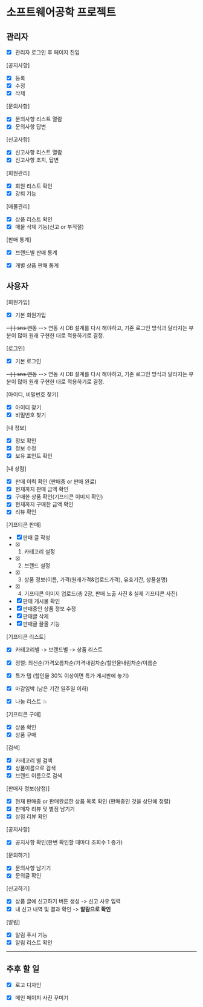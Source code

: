 # 소프트웨어공학 프로젝트


## 관리자
- [x] 관리자 로그인 후 페이지 진입

[공지사항]
- [x] 등록 
- [x] 수정 
- [x] 삭제 

[문의사항]
- [x] 문의사항 리스트 열람 
- [x] 문의사항 답변

[신고사항] 
- [x] 신고사항 리스트 열람
- [x] 신고사항 조치, 답변

[회원관리]
- [x] 회원 리스트 확인
- [x] 강퇴 기능 

[매물관리] 
- [x] 상품 리스트 확인
- [x] 매물 삭제 기능(신고 or 부적절)

[판매 통계] 
- [x] 브랜드별 판매 통계
- [x] 개별 상품 판매 통계


## 사용자
[회원가입]
- [x] 기본 회원가입

~~- [ ] sns 연동~~ --> 연동 시 DB 설계를 다시 해야하고, 기존 로그인 방식과 달라지는 부분이 많아 원래 구현한 대로 적용하기로 결정.

[로그인]
- [x] 기본 로그인

~~- [ ] sns 연동~~ --> 연동 시 DB 설계를 다시 해야하고, 기존 로그인 방식과 달라지는 부분이 많아 원래 구현한 대로 적용하기로 결정.

[아이디, 비밀번호 찾기] 
- [x] 아이디 찾기 
- [x] 비밀번호 찾기 

[내 정보] 
- [x] 정보 확인 
- [x] 정보 수정 
- [x] 보유 포인트 확인

[내 상점] 
- [x] 판매 이력 확인 (판매중 or 판매 완료) 
- [x] 현재까지 판매 금액 확인 
- [x] 구매한 상품 확인(기프티콘 이미지 확인)
- [x] 현재까지 구매한 금액 확인
- [x] 리뷰 확인

[기프티콘 판매] 
- [x] 판매 글 작성
- [x] 1) 카테고리 설정
- [x] 2) 브랜드 설정
- [x] 3) 상품 정보(이름, 가격(원래가격&업로드가격), 유효기간, 상품설명)
- [x] 4) 기프티콘 이미지 업로드(총 2장, 판매 노출 사진 & 실제 기프티콘 사진)
- [x] 판매 게시물 확인
- [x] 판매중인 상품 정보 수정
- [x] 판매글 삭제
- [x] 판매글 끌올 기능

[기프티콘 리스트]
- [x] 카테고리별 -> 브랜드별 -> 상품 리스트 
- [x] 정렬: 최신순/가격오름차순/가격내림차순/할인율내림차순/이름순

- [x] 특가 탭 (할인율 30% 이상이면 특가 게시판에 놓기) 
- [x] 마감임박 (남은 기간 일주일 이하) 
- [x] 나눔 리스트 :boom:

[기프티콘 구매]
- [x] 상품 확인
- [x] 상품 구매

[검색] 
- [x] 카테고리 별 검색 
- [x] 상품이름으로 검색 
- [x] 브랜드 이름으로 검색 

[판매자 정보(상점)] 
- [x] 현재 판매중 or 판매완료한 상품 목록 확인 (판매중인 것을 상단에 정렬) 
- [x] 판매자 리뷰 및 별점 남기기
- [x] 상점 리뷰 확인 

[공지사항]
- [x] 공지사항 확인(한번 확인할 때마다 조회수 1 증가) 

[문의하기] 
- [x] 문의사항 남기기 
- [x] 문의글 확인 

[신고하기] 
- [x] 상품 글에 신고하기 버튼 생성 -> 신고 사유 입력
- [x] 내 신고 내역 및 결과 확인 -> **알람으로 확인**

[알림] 
- [x] 알림 푸시 기능
- [x] 알림 리스트 확인 

***
## 추후 할 일
- [x] 로고 디자인
- [x] 메인 페이지 사진 꾸미기

